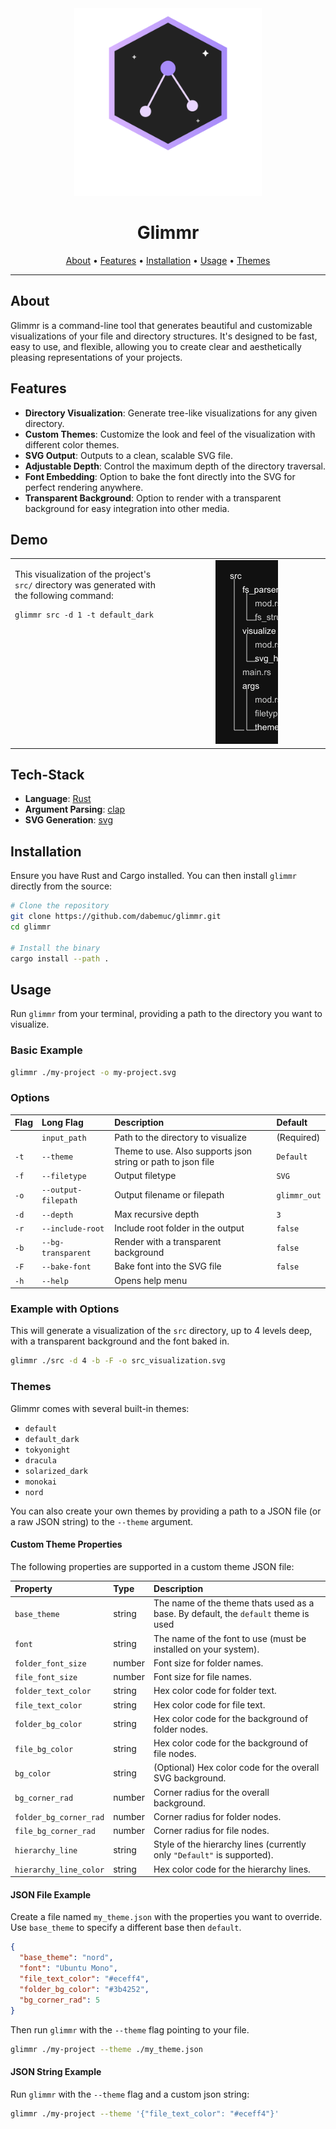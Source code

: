 <div align="center">
  <img src="assets/logo.svg" alt="Glimmr Logo" width="300" />
  <h1>Glimmr</h1>
</div>

<p align="center">
  <a href="#about">About</a> •
  <a href="#features">Features</a> •
  <a href="#installation">Installation</a> •
  <a href="#usage">Usage</a> •
  <a href="#themes">Themes</a>
</p>

---

## About

Glimmr is a command-line tool that generates beautiful and customizable visualizations of your file and directory structures. It's designed to be fast, easy to use, and flexible, allowing you to create clear and aesthetically pleasing representations of your projects.

## Features

- **Directory Visualization**: Generate tree-like visualizations for any given directory.
- **Custom Themes**: Customize the look and feel of the visualization with different color themes.
- **SVG Output**: Outputs to a clean, scalable SVG file.
- **Adjustable Depth**: Control the maximum depth of the directory traversal.
- **Font Embedding**: Option to bake the font directly into the SVG for perfect rendering anywhere.
- **Transparent Background**: Option to render with a transparent background for easy integration into other media.

## Demo

<table>
  <tr>
    <td valign="top">
      <p>This visualization of the project's <code>src/</code> directory was generated with the following command:</p>
      <pre><code>glimmr src -d 1 -t default_dark</code></pre>
    </td>
    <td width="50%" align="center">
<img src="assets/demo.png" alt="Glimmr Demo Visualization" />
    </td>
  </tr>
</table>

## Tech-Stack

- **Language**: [Rust](https://www.rust-lang.org/)
- **Argument Parsing**: [clap](https://crates.io/crates/clap)
- **SVG Generation**: [svg](https://crates.io/crates/svg)

## Installation

Ensure you have Rust and Cargo installed. You can then install `glimmr` directly from the source:

```sh
# Clone the repository
git clone https://github.com/dabemuc/glimmr.git
cd glimmr

# Install the binary
cargo install --path .
```

## Usage

Run `glimmr` from your terminal, providing a path to the directory you want to visualize.

### Basic Example

```sh
glimmr ./my-project -o my-project.svg
```

### Options

| Flag | Long Flag           | Description                                                  | Default      |
| :--- | :------------------ | :----------------------------------------------------------- | :----------- |
|      | `input_path`        | Path to the directory to visualize                           | (Required)   |
| `-t` | `--theme`           | Theme to use. Also supports json string or path to json file | `Default`    |
| `-f` | `--filetype`        | Output filetype                                              | `SVG`        |
| `-o` | `--output-filepath` | Output filename or filepath                                  | `glimmr_out` |
| `-d` | `--depth`           | Max recursive depth                                          | `3`          |
| `-r` | `--include-root`    | Include root folder in the output                            | `false`      |
| `-b` | `--bg-transparent`  | Render with a transparent background                         | `false`      |
| `-F` | `--bake-font`       | Bake font into the SVG file                                  | `false`      |
| `-h` | `--help`            | Opens help menu                                              |              |

### Example with Options

This will generate a visualization of the `src` directory, up to 4 levels deep, with a transparent background and the font baked in.

```sh
glimmr ./src -d 4 -b -F -o src_visualization.svg
```

### Themes

Glimmr comes with several built-in themes:

- `default`
- `default_dark`
- `tokyonight`
- `dracula`
- `solarized_dark`
- `monokai`
- `nord`

You can also create your own themes by providing a path to a JSON file (or a raw JSON string) to the `--theme` argument.

#### Custom Theme Properties

The following properties are supported in a custom theme JSON file:

| Property               | Type   | Description                                                                         |
| :--------------------- | :----- | :---------------------------------------------------------------------------------- |
| `base_theme`           | string | The name of the theme thats used as a base. By default, the `default` theme is used |
| `font`                 | string | The name of the font to use (must be installed on your system).                     |
| `folder_font_size`     | number | Font size for folder names.                                                         |
| `file_font_size`       | number | Font size for file names.                                                           |
| `folder_text_color`    | string | Hex color code for folder text.                                                     |
| `file_text_color`      | string | Hex color code for file text.                                                       |
| `folder_bg_color`      | string | Hex color code for the background of folder nodes.                                  |
| `file_bg_color`        | string | Hex color code for the background of file nodes.                                    |
| `bg_color`             | string | (Optional) Hex color code for the overall SVG background.                           |
| `bg_corner_rad`        | number | Corner radius for the overall background.                                           |
| `folder_bg_corner_rad` | number | Corner radius for folder nodes.                                                     |
| `file_bg_corner_rad`   | number | Corner radius for file nodes.                                                       |
| `hierarchy_line`       | string | Style of the hierarchy lines (currently only `"Default"` is supported).             |
| `hierarchy_line_color` | string | Hex color code for the hierarchy lines.                                             |

#### JSON File Example

Create a file named `my_theme.json` with the properties you want to override. Use `base_theme` to specify a different base then `default`.

```json
{
  "base_theme": "nord",
  "font": "Ubuntu Mono",
  "file_text_color": "#eceff4",
  "folder_bg_color": "#3b4252",
  "bg_corner_rad": 5
}
```

Then run `glimmr` with the `--theme` flag pointing to your file.

```sh
glimmr ./my-project --theme ./my_theme.json
```

#### JSON String Example

Run `glimmr` with the `--theme` flag and a custom json string:

```sh
glimmr ./my-project --theme '{"file_text_color": "#eceff4"}'
```
